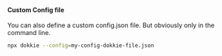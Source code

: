 #### Custom Config file

You can also define a custom config.json file. But obviously only in the command line.

```bash
npx dokkie --config=my-config-dokkie-file.json
```
